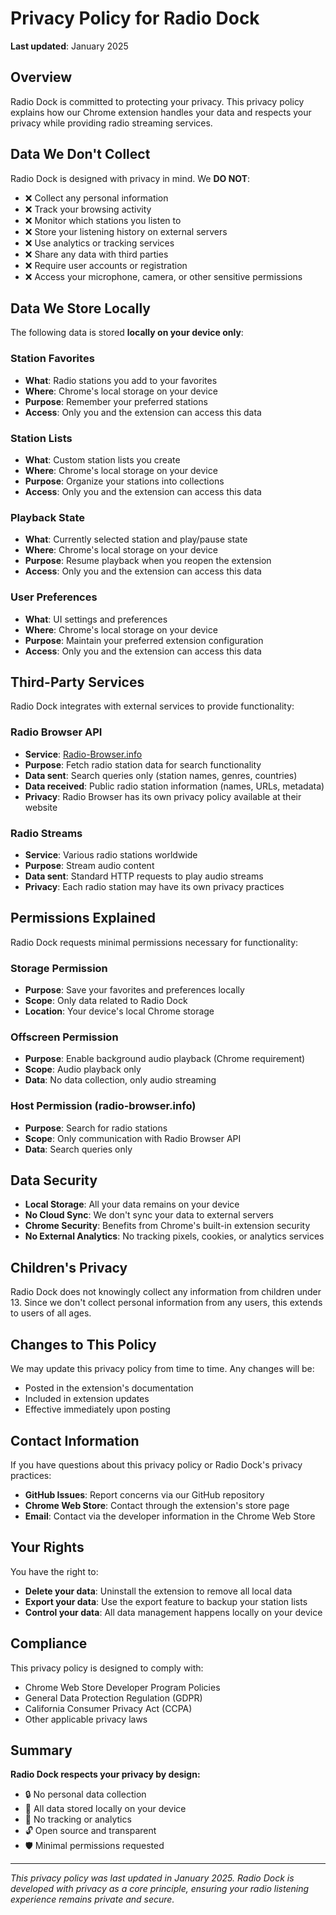 # Privacy Policy for Radio Dock

**Last updated**: January 2025

## Overview

Radio Dock is committed to protecting your privacy. This privacy policy explains how our Chrome extension handles your data and respects your privacy while providing radio streaming services.

## Data We Don't Collect

Radio Dock is designed with privacy in mind. We **DO NOT**:

- ❌ Collect any personal information
- ❌ Track your browsing activity
- ❌ Monitor which stations you listen to
- ❌ Store your listening history on external servers
- ❌ Use analytics or tracking services
- ❌ Share any data with third parties
- ❌ Require user accounts or registration
- ❌ Access your microphone, camera, or other sensitive permissions

## Data We Store Locally

The following data is stored **locally on your device only**:

### Station Favorites
- **What**: Radio stations you add to your favorites
- **Where**: Chrome's local storage on your device
- **Purpose**: Remember your preferred stations
- **Access**: Only you and the extension can access this data

### Station Lists
- **What**: Custom station lists you create
- **Where**: Chrome's local storage on your device
- **Purpose**: Organize your stations into collections
- **Access**: Only you and the extension can access this data

### Playback State
- **What**: Currently selected station and play/pause state
- **Where**: Chrome's local storage on your device
- **Purpose**: Resume playback when you reopen the extension
- **Access**: Only you and the extension can access this data

### User Preferences
- **What**: UI settings and preferences
- **Where**: Chrome's local storage on your device
- **Purpose**: Maintain your preferred extension configuration
- **Access**: Only you and the extension can access this data

## Third-Party Services

Radio Dock integrates with external services to provide functionality:

### Radio Browser API
- **Service**: [Radio-Browser.info](https://www.radio-browser.info)
- **Purpose**: Fetch radio station data for search functionality
- **Data sent**: Search queries only (station names, genres, countries)
- **Data received**: Public radio station information (names, URLs, metadata)
- **Privacy**: Radio Browser has its own privacy policy available at their website

### Radio Streams
- **Service**: Various radio stations worldwide
- **Purpose**: Stream audio content
- **Data sent**: Standard HTTP requests to play audio streams
- **Privacy**: Each radio station may have its own privacy practices

## Permissions Explained

Radio Dock requests minimal permissions necessary for functionality:

### Storage Permission
- **Purpose**: Save your favorites and preferences locally
- **Scope**: Only data related to Radio Dock
- **Location**: Your device's local Chrome storage

### Offscreen Permission
- **Purpose**: Enable background audio playback (Chrome requirement)
- **Scope**: Audio playback only
- **Data**: No data collection, only audio streaming

### Host Permission (radio-browser.info)
- **Purpose**: Search for radio stations
- **Scope**: Only communication with Radio Browser API
- **Data**: Search queries only

## Data Security

- **Local Storage**: All your data remains on your device
- **No Cloud Sync**: We don't sync your data to external servers
- **Chrome Security**: Benefits from Chrome's built-in extension security
- **No External Analytics**: No tracking pixels, cookies, or analytics services

## Children's Privacy

Radio Dock does not knowingly collect any information from children under 13. Since we don't collect personal information from any users, this extends to users of all ages.

## Changes to This Policy

We may update this privacy policy from time to time. Any changes will be:
- Posted in the extension's documentation
- Included in extension updates
- Effective immediately upon posting

## Contact Information

If you have questions about this privacy policy or Radio Dock's privacy practices:

- **GitHub Issues**: Report concerns via our GitHub repository
- **Chrome Web Store**: Contact through the extension's store page
- **Email**: Contact via the developer information in the Chrome Web Store

## Your Rights

You have the right to:
- **Delete your data**: Uninstall the extension to remove all local data
- **Export your data**: Use the export feature to backup your station lists
- **Control your data**: All data management happens locally on your device

## Compliance

This privacy policy is designed to comply with:
- Chrome Web Store Developer Program Policies
- General Data Protection Regulation (GDPR)
- California Consumer Privacy Act (CCPA)
- Other applicable privacy laws

## Summary

**Radio Dock respects your privacy by design:**
- 🔒 No personal data collection
- 💾 All data stored locally on your device
- 🚫 No tracking or analytics
- 🔓 Open source and transparent
- 🛡️ Minimal permissions requested

---

*This privacy policy was last updated in January 2025. Radio Dock is developed with privacy as a core principle, ensuring your radio listening experience remains private and secure.*
